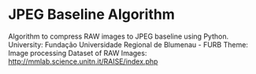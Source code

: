 # JPEG Baseline Algorithm
Algorithm to compress RAW images to JPEG baseline using Python.
University: Fundação Universidade Regional de Blumenau - FURB
Theme: Image processing
Dataset of RAW Images: http://mmlab.science.unitn.it/RAISE/index.php
